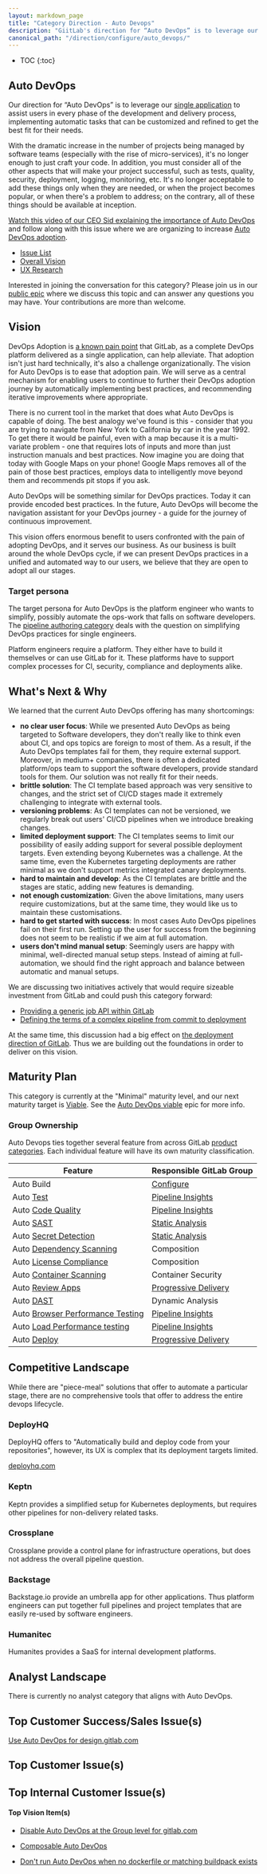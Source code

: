```yaml
---
layout: markdown_page
title: "Category Direction - Auto Devops"
description: "GiitLab's direction for “Auto DevOps” is to leverage our single application to assist users in every phase of the development and delivery process. Learn more!"
canonical_path: "/direction/configure/auto_devops/"
---
```


- TOC
{:toc}

## Auto DevOps

Our direction for “Auto DevOps” is to leverage our [single application](https://about.gitlab.com/handbook/product/single-application/) to assist users in every phase of the development and delivery process, implementing automatic tasks that can be customized and refined to get the best fit for their needs.

With the dramatic increase in the number of projects being managed by software teams (especially with the rise of micro-services), it's no longer enough to just craft your code. In addition, you must consider all of the other aspects that will make your project successful, such as tests, quality, security, deployment, logging, monitoring, etc. It's no longer acceptable to add these things only when they are needed, or when the project becomes popular, or when there's a problem to address; on the contrary, all of these things should be available at inception.

[Watch this video of our CEO Sid explaining the importance of Auto DevOps](https://www.youtube.com/watch?v=i7qL1dS5x8g) and follow along with this issue where we are organizing to increase [Auto DevOps adoption](https://gitlab.com/gitlab-com/Product/-/issues/1801). 

- [Issue List](https://gitlab.com/groups/gitlab-org/-/issues?scope=all&utf8=%E2%9C%93&state=opened&label_name[]=Category%3AAuto%20DevOps)
- [Overall Vision](/direction/configure/)
- [UX Research](https://gitlab.com/groups/gitlab-org/-/epics/595)

Interested in joining the conversation for this category? Please join us in our
[public epic](https://gitlab.com/groups/gitlab-org/-/epics/480) where
we discuss this topic and can answer any questions you may have. Your contributions
are more than welcome.

## Vision

DevOps Adoption is [a known pain point](https://about.gitlab.com/direction/ops/#opportunities) that GitLab, as a complete DevOps platform delivered as a single application, can help alleviate. That adoption isn't just hard technically, it's also a challenge organizationally.  The vision for Auto DevOps is to ease that adoption pain. We will serve as a central mechanism for enabling users to continue to further their DevOps adoption journey by automatically implementing best practices, and recommending iterative improvements where appropriate. 

There is no current tool in the market that does what Auto DevOps is capable of doing. The best analogy we've found is this - consider that you are trying to navigate from New York to California by car in the year 1992. To get there it would be painful, even with a map because it is a multi-variate problem - one that requires lots of inputs and more than just instruction manuals and best practices. Now imagine you are doing that today with Google Maps on your phone! Google Maps removes all of the pain of those best practices, employs data to intelligently move beyond them and recommends pit stops if you ask. 

Auto DevOps will be something similar for DevOps practices. Today it can provide encoded best practices. In the future, Auto DevOps will become the navigation assistant for your DevOps journey - a guide for the journey of continuous improvement.

This vision offers enormous benefit to users confronted with the pain of adopting DevOps, and it serves our business. As our business is built around the whole DevOps cycle, if we can present DevOps practices in a unified and automated way to our users, we believe that they are open to adopt all our stages.

### Target persona

The target persona for Auto DevOps is the platform engineer who wants to simplify, possibly automate the ops-work that falls on software developers. The [pipeline authoring category](https://about.gitlab.com/direction/verify/pipeline_authoring/) deals with the question on simplifying DevOps practices for single engineers.

Platform engineers require a platform. They either have to build it themselves or can use GitLab for it. These platforms have to support complex processes for CI, security, compliance and deployments alike.

## What's Next & Why

We learned that the current Auto DevOps offering has many shortcomings:

- **no clear user focus**: While we presented Auto DevOps as being targeted to Software developers, they don't really like to think even about CI, and ops topics are foreign to most of them. As a result, if the Auto DevOps templates fail for them, they require external support. Moreover, in medium+ companies, there is often a dedicated platform/ops team to support the software developers, provide standard tools for them. Our solution was not really fit for their needs.
- **brittle solution**: The CI template based approach was very sensitive to changes, and the strict set of CI/CD stages made it extremely challenging to integrate with external tools.
- **versioning problems**: As CI templates can not be versioned, we regularly break out users' CI/CD pipelines when we introduce breaking changes.
- **limited deployment support**: The CI templates seems to limit our possibility of easily adding support for several possible deployment targets. Even extending beyong Kubernetes was a challenge. At the same time, even the Kubernetes targeting deployments are rather minimal as we don't support metrics integrated canary deployments.
- **hard to maintain and develop**: As the CI templates are brittle and the stages are static, adding new features is demanding.
- **not enough customization**: Given the above limitations, many users require customizations, but at the same time, they would like us to maintain these customisations.
- **hard to get started with success**: In most cases Auto DevOps pipelines fail on their first run. Setting up the user for success from the beginning does not seem to be realistic if we aim at full automation.
- **users don't mind manual setup**: Seemingly users are happy with minimal, well-directed manual setup steps. Instead of aiming at full-automation, we should find the right approach and balance between automatic and manual setups.

We are discussing two initiatives actively that would require sizeable investment from GitLab and could push this category forward:

- [Providing a generic job API within GitLab](https://gitlab.com/gitlab-org/gitlab/-/issues/328489)
- [Defining the terms of a complex pipeline from commit to deployment](https://gitlab.com/gitlab-com/www-gitlab-com/-/merge_requests/84513)

At the same time, this discussion had a big effect on [the deployment direction of GitLab](https://about.gitlab.com/direction/deployment/). Thus we are building out the foundations in order to deliver on this vision.

## Maturity Plan

This category is currently at the "Minimal" maturity level, and our next maturity target is [Viable](/direction/maturity/). See the [Auto DevOps viable](https://gitlab.com/groups/gitlab-org/-/epics/1333) epic for more info.

### Group Ownership

Auto Devops ties together several feature from across GitLab [product categories](/handbook/product/categories/). Each individual feature will have its own maturity classification. 

| Feature | Responsible GitLab Group  |
| ------ | ------ |
| Auto Build | [Configure](/handbook/engineering/development/ops/configure/) |
| Auto [Test](/direction/verify/code_testing/)  | [Pipeline Insights](/handbook/engineering/development/ops/verify/pipeline-insights/) |
| Auto [Code Quality](/direction/secure/static-analysis/code_quality/)  | [Pipeline Insights](/handbook/engineering/development/ops/verify/pipeline-insights/) |
| Auto [SAST](/direction/secure/static-analysis/sast/)  | [Static Analysis](/handbook/engineering/development/sec/secure/static-analysis/) |
| Auto [Secret Detection](/direction/secure/static-analysis/secret-detection/)  | [Static Analysis](/handbook/engineering/development/sec/secure/static-analysis/) |
| Auto [Dependency Scanning](/direction/secure/composition-analysis/dependency-scanning/) | Composition |
| Auto [License Compliance](/direction/secure/composition-analysis/license-compliance/)  | Composition |
| Auto [Container Scanning](/direction/govern/composition-analysis/container-scanning/)  | Container Security |
| Auto [Review Apps](/direction/release/review_apps/) | [Progressive Delivery](/handbook/engineering/development/ops/release/) |
| Auto [DAST](/direction/secure/dynamic-analysis/dast/)  | Dynamic Analysis |
| Auto [Browser Performance Testing](/direction/verify/web_performance/)  | [Pipeline Insights](/handbook/engineering/development/ops/verify/pipeline-insights/) |
| Auto [Load Performance testing](/direction/verify/load_testing/)  | [Pipeline Insights](/handbook/engineering/development/ops/verify/pipeline-insights/) |
| Auto [Deploy](/direction/release/continuous_delivery/)  | [Progressive Delivery](/handbook/engineering/development/ops/release/) |

## Competitive Landscape

While there are "piece-meal" solutions that offer to automate a particular stage, there are no comprehensive tools that offer to address the entire devops lifecycle.

### DeployHQ

DeployHQ offers to "Automatically build and deploy code from your repositories", however, its UX is complex that its deployment targets limited.

[deployhq.com](https://www.deployhq.com)

### Keptn

Keptn provides a simplified setup for Kubernetes deployments, but requires other pipelines for non-delivery related tasks.

### Crossplane

Crossplane provide a control plane for infrastructure operations, but does not address the overall pipeline question.

### Backstage

Backstage.io provide an umbrella app for other applications. Thus platform engineers can put together full pipelines and project templates that are easily re-used by software engineers.

### Humanitec

Humanites provides a SaaS for internal development platforms.

## Analyst Landscape

There is currently no analyst category that aligns with Auto DevOps.

## Top Customer Success/Sales Issue(s)

[Use Auto DevOps for design.gitlab.com](https://gitlab.com/gitlab-org/gitlab-services/design.gitlab.com/issues/96)

## Top Customer Issue(s)


## Top Internal Customer Issue(s)


#### Top Vision Item(s) 

- [Disable Auto DevOps at the Group level for gitlab.com](https://gitlab.com/gitlab-org/gitlab-ce/issues/52447) 

- [Composable Auto DevOps](https://gitlab.com/gitlab-org/gitlab-ce/issues/47234)

- [Don't run Auto DevOps when no dockerfile or matching buildpack exists](https://gitlab.com/gitlab-org/gitlab-ce/issues/57483)
